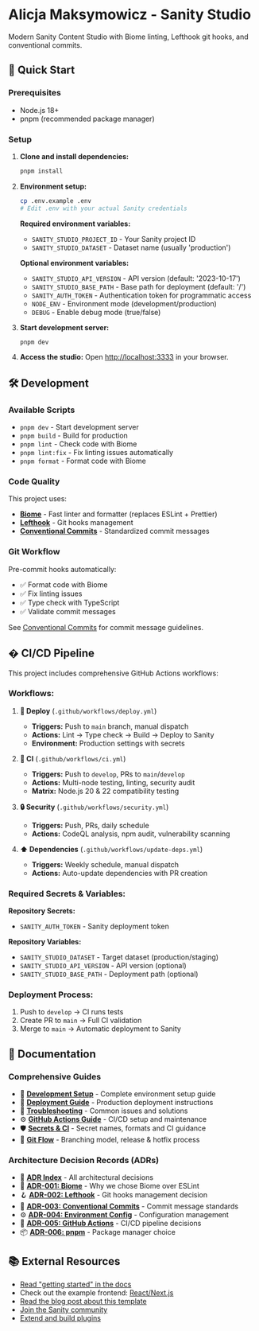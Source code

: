 # Alicja Maksymowicz - Sanity Studio

Modern Sanity Content Studio with Biome linting, Lefthook git hooks, and conventional commits.

## 🚀 Quick Start

### Prerequisites
- Node.js 18+ 
- pnpm (recommended package manager)

### Setup

1. **Clone and install dependencies:**
   ```bash
   pnpm install
   ```

2. **Environment setup:**
   ```bash
   cp .env.example .env
   # Edit .env with your actual Sanity credentials
   ```
   
   **Required environment variables:**
   - `SANITY_STUDIO_PROJECT_ID` - Your Sanity project ID
   - `SANITY_STUDIO_DATASET` - Dataset name (usually 'production')
   
   **Optional environment variables:**
   - `SANITY_STUDIO_API_VERSION` - API version (default: '2023-10-17')
   - `SANITY_STUDIO_BASE_PATH` - Base path for deployment (default: '/')
   - `SANITY_AUTH_TOKEN` - Authentication token for programmatic access
   - `NODE_ENV` - Environment mode (development/production)
   - `DEBUG` - Enable debug mode (true/false)

3. **Start development server:**
   ```bash
   pnpm dev
   ```

4. **Access the studio:**
   Open [http://localhost:3333](http://localhost:3333) in your browser.

## 🛠️ Development

### Available Scripts
- `pnpm dev` - Start development server
- `pnpm build` - Build for production
- `pnpm lint` - Check code with Biome
- `pnpm lint:fix` - Fix linting issues automatically
- `pnpm format` - Format code with Biome

### Code Quality
This project uses:
- **[Biome](https://biomejs.dev/)** - Fast linter and formatter (replaces ESLint + Prettier)
- **[Lefthook](https://lefthook.dev/)** - Git hooks management
- **[Conventional Commits](https://conventionalcommits.org/)** - Standardized commit messages

### Git Workflow
Pre-commit hooks automatically:
- ✅ Format code with Biome
- ✅ Fix linting issues
- ✅ Type check with TypeScript
- ✅ Validate commit messages

See [Conventional Commits](./docs/conventional-commits.md) for commit message guidelines.

## � CI/CD Pipeline

This project includes comprehensive GitHub Actions workflows:

### **Workflows:**

1. **🚢 Deploy** (`.github/workflows/deploy.yml`)
   - **Triggers:** Push to `main` branch, manual dispatch
   - **Actions:** Lint → Type check → Build → Deploy to Sanity
   - **Environment:** Production settings with secrets

2. **🧪 CI** (`.github/workflows/ci.yml`)
   - **Triggers:** Push to `develop`, PRs to `main`/`develop`
   - **Actions:** Multi-node testing, linting, security audit
   - **Matrix:** Node.js 20 & 22 compatibility testing

3. **🔒 Security** (`.github/workflows/security.yml`)
   - **Triggers:** Push, PRs, daily schedule
   - **Actions:** CodeQL analysis, npm audit, vulnerability scanning

4. **⬆️ Dependencies** (`.github/workflows/update-deps.yml`)
   - **Triggers:** Weekly schedule, manual dispatch
   - **Actions:** Auto-update dependencies with PR creation

### **Required Secrets & Variables:**

**Repository Secrets:**
- `SANITY_AUTH_TOKEN` - Sanity deployment token

**Repository Variables:**
- `SANITY_STUDIO_DATASET` - Target dataset (production/staging)
- `SANITY_STUDIO_API_VERSION` - API version (optional)
- `SANITY_STUDIO_BASE_PATH` - Deployment path (optional)

### **Deployment Process:**
1. Push to `develop` → CI runs tests
2. Create PR to `main` → Full CI validation
3. Merge to `main` → Automatic deployment to Sanity

## 📖 Documentation

### **Comprehensive Guides**
- 🚀 **[Development Setup](./docs/development-setup.md)** - Complete environment setup guide
- 🚢 **[Deployment Guide](./docs/deployment-guide.md)** - Production deployment instructions  
- 🐛 **[Troubleshooting](./docs/troubleshooting.md)** - Common issues and solutions
 - ⚙️ **[GitHub Actions Guide](./docs/github-actions.md)** - CI/CD setup and maintenance
 - 🛡️ **[Secrets & CI](./docs/secrets.md)** - Secret names, formats and CI guidance
 - 🌲 **[Git Flow](./docs/git-flow.md)** - Branching model, release & hotfix process

### **Architecture Decision Records (ADRs)**
- 📄 **[ADR Index](./docs/adr/README.md)** - All architectural decisions
- 🔧 **[ADR-001: Biome](./docs/adr/001-replace-eslint-with-biome.md)** - Why we chose Biome over ESLint
- 🪝 **[ADR-002: Lefthook](./docs/adr/002-adopt-lefthook-for-git-hooks.md)** - Git hooks management decision
- 📝 **[ADR-003: Conventional Commits](./docs/adr/003-implement-conventional-commits.md)** - Commit message standards
- ⚙️ **[ADR-004: Environment Config](./docs/adr/004-centralize-environment-configuration.md)** - Configuration management
- 🚀 **[ADR-005: GitHub Actions](./docs/adr/005-github-actions-ci-cd-pipeline.md)** - CI/CD pipeline decisions
- 📦 **[ADR-006: pnpm](./docs/adr/006-pnpm-as-package-manager.md)** - Package manager choice

## 📚 External Resources

- [Read "getting started" in the docs](https://www.sanity.io/docs/introduction/getting-started?utm_source=readme)
- Check out the example frontend: [React/Next.js](https://github.com/sanity-io/tutorial-sanity-blog-react-next)
- [Read the blog post about this template](https://www.sanity.io/blog/build-your-own-blog-with-sanity-and-next-js?utm_source=readme)
- [Join the Sanity community](https://www.sanity.io/community/join?utm_source=readme)
- [Extend and build plugins](https://www.sanity.io/docs/content-studio/extending?utm_source=readme)
